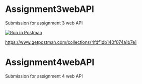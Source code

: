 # Assignment3webAPI
Submission for assignment 3 web API


[![Run in Postman](https://run.pstmn.io/button.svg)](https://app.getpostman.com/run-collection/4fdf1db140f074a1b7e1)

https://www.getpostman.com/collections/4fdf1db140f074a1b7e1

# Assignment4webAPI
Submission for assignment 4 web API
